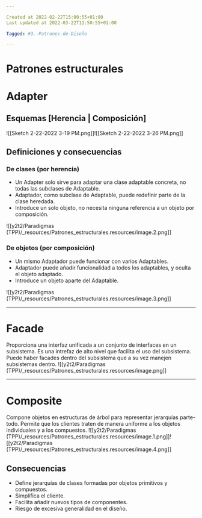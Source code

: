 ```yaml
---

Created at 2022-02-22T15:00:55+01:00
Last updated at 2022-03-22T11:50:55+01:00

Tagged: #3.-Patrones-de-Diseño

---
```


# Patrones estructurales
# Adapter

## Esquemas [Herencia | Composición]

![[Sketch 2-22-2022 3-19 PM.png]]![[Sketch 2-22-2022 3-26 PM.png]]

## Definiciones y consecuencias

### De clases (por herencia)

* Un Adapter solo sirve para adaptar una clase adaptable concreta, no todas las subclases de Adaptable.
* Adaptador, como subclase de Adaptable, puede redefinir parte de la clase heredada.
* Introduce un solo objeto, no necesita ninguna referencia a un objeto por composición.

![[y2t2/Paradigmas (TPP)/_resources/Patrones_estructurales.resources/image.2.png]]


### De objetos (por composición)

* Un mismo Adaptador puede funcionar con varios Adaptables.
* Adaptador puede añadir funcionalidad a todos los adaptables, y oculta el objeto adaptado.
* Introduce un objeto aparte del Adaptable.


![[y2t2/Paradigmas (TPP)/_resources/Patrones_estructurales.resources/image.3.png]]


* * *

# Facade

Proporciona una interfaz unificada a un conjunto de interfaces en un subsistema. Es una intrefaz de alto nivel que facilita el uso del subsistema.
Puede haber facades dentro del subsistema que a su vez manejen subsistemas dentro.
![[y2t2/Paradigmas (TPP)/_resources/Patrones_estructurales.resources/image.png]]


* * *

# Composite

Compone objetos en estructuras de árbol para representar jerarquías parte-todo. Permite que los clientes traten de manera uniforme a los objetos individuales y a los compuestos.
![[y2t2/Paradigmas (TPP)/_resources/Patrones_estructurales.resources/image.1.png]]![[y2t2/Paradigmas (TPP)/_resources/Patrones_estructurales.resources/image.4.png]]

## Consecuencias

* Define jerarquías de clases formadas por objetos primitivos y compuestos.
* Simplifica el cliente.
* Facilita añadir nuevos tipos de componentes.
* Riesgo de excesiva generalidad en el diseño.



